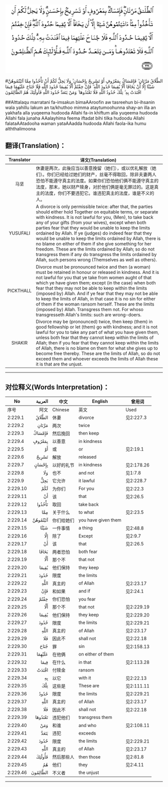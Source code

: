![002:229](images/002_229.gif)

#الطَّلَاقُ مَرَّتَانِ ۖ فَإِمْسَاكٌ بِمَعْرُوفٍ أَوْ تَسْرِيحٌ بِإِحْسَانٍ ۗ وَلَا يَحِلُّ لَكُمْ أَنْ تَأْخُذُوا مِمَّا آتَيْتُمُوهُنَّ شَيْئًا إِلَّا أَنْ يَخَافَا أَلَّا يُقِيمَا حُدُودَ اللَّهِ ۖ فَإِنْ خِفْتُمْ أَلَّا يُقِيمَا حُدُودَ اللَّهِ فَلَا جُنَاحَ عَلَيْهِمَا فِيمَا افْتَدَتْ بِهِ ۗ تِلْكَ حُدُودُ اللَّهِ فَلَا تَعْتَدُوهَا ۚ وَمَنْ يَتَعَدَّ حُدُودَ اللَّهِ فَأُولَٰئِكَ هُمُ الظَّالِمُونَ 

##Alttalaqu marratani fa-imsakun bimaAAroofin aw tasreehun bi-ihsanin wala yahillu lakum an ta/khuthoo mimma ataytumoohunna shay-an illa an yakhafa alla yuqeema hudooda Allahi fa-in khiftum alla yuqeema hudooda Allahi fala junaha AAalayhima feema iftadat bihi tilka hudoodu Allahi falataAAtadooha waman yataAAadda hudooda Allahi faola-ika humu alththalimoona 

## 翻译(Translation)：

| Translator | 译文(Translation)                                            |
| :--------: | ------------------------------------------------------------ |
|    马坚    | 休妻是两次，此後应当以善意挽留（她们），或以优礼解放（她们）。你们已经给过她们的财产，丝毫不得取回，除非夫妻两人恐怕不能遵守真主的法度。如果你们恐怕他们俩不能遵守真主的法度，那末，她以财产赎身，对於他们俩是毫无罪过的。这是真主的法度，你们不要违犯它。谁违犯真主的法度，谁是不义的人。 |
|  YUSUFALI  | A divorce is only permissible twice: after that, the parties should either hold Together on equitable terms, or separate with kindness. It is not lawful for you, (Men), to take back any of your gifts (from your wives), except when both parties fear that they would be unable to keep the limits ordained by Allah. If ye (judges) do indeed fear that they would be unable to keep the limits ordained by Allah, there is no blame on either of them if she give something for her freedom. These are the limits ordained by Allah; so do not transgress them if any do transgress the limits ordained by Allah, such persons wrong (Themselves as well as others). |
| PICKTHALL  | Divorce must be pronounced twice and then (a woman) must be retained in honour or released in kindness. And it is not lawful for you that ye take from women aught of that which ye have given them; except (in the case) when both fear that they may not be able to keep within the limits (imposed by) Allah. And if ye fear that they may not be able to keep the limits of Allah, in that case it is no sin for either of them if the woman ransom herself. These are the limits (imposed by) Allah. Transgress them not. For whoso transgresseth Allah's limits: such are wrong-doers. |
|   SHAKIR   | Divorce may be (pronounced) twice, then keep (them) in good fellowship or let (them) go with kindness; and it is not lawful for you to take any part of what you have given them, unless both fear that they cannot keep within the limits of Allah; then if you fear that they cannot keep within the limits of Allah, there is no blame on them for what she gives up to become free thereby. These are the limits of Allah, so do not exceed them and whoever exceeds the limits of Allah these it is that are the unjust. |

---

## 对位释义(Words Interpretation)：

| No   | العربية | 中文    | English | 曾用词 |
| ---- | ------: | ------- | ------- | ------ |
| 序号 |    阿文 | Chinese | 英文    | Used   |
| 2:229.1  | الطَّلَاقُ   | 休妻       | divorce             | 见2:227.3  |
| 2:229.2  | مَرَّتَانِ    | 两次       | twice               |            |
| 2:229.3  | فَإِمْسَاكٌ   | 然后挽回   | then keep           |            |
| 2:229.4  | بِمَعْرُوفٍ   | 以善意     | in kindness         |            |
| 2:229.5  | أَوْ       | 或         | or                  | 见2:19.1   |
| 2:229.6  | تَسْرِيحٌ    | 解放       | released            |            |
| 2:229.7  | بِإِحْسَانٍ   | 以好的礼节 | in kindness         | 见2:178.26 |
| 2:229.8  | وَلَا      | 也不       | and not             | 见1:7.8    |
| 2:229.9  | يَحِلُّ      | 它允许     | it lawful           | 见2:228.7  |
| 2:229.10 | لَكُمْ      | 为你们     | For you             | 见2:22.3   |
| 2:229.11 | أَنْ       | 该         | that                | 见2:26.5   |
| 2:229.12 | تَأْخُذُوا   | 取回       | take back           |            |
| 2:229.13 | مِمَّا      | 关于什么   | to what             | 见2:23.5   |
| 2:229.14 | آتَيْتُمُوهُنَّ | 你们给她们 | you have given them |            |
| 2:229.15 | شَيْئًا     | 一件事情   | a thing             | 见2:48.8   |
| 2:229.16 | إِلَّا      | 除了       | Except              | 见2:9.7    |
| 2:229.17 | أَنْ       | 该         | that                | 见2:26.5   |
| 2:229.18 | يَخَافَا    | 两者恐怕   | both fear           |            |
| 2:229.19 | أَلَّا      | 那个不     | that not            |            |
| 2:229.20 | يُقِيمَا    | 他们保持   | they keep           |            |
| 2:229.21 | حُدُودَ     | 限度       | the limits          |            |
| 2:229.22 |     اللَّهِ | 真主的     | of Allah            | 见2:23.17  |
| 2:229.23 | فَإِنْ      | 和如果     | and if              | 见2:24.1   |
| 2:229.24 | خِفْتُمْ     | 你们恐怕   | you fear            |            |
| 2:229.25 | أَلَّا      | 那个不     | that not            | 见2:229.19 |
| 2:229.26 | يُقِيمَا    | 他们保持   | they keep           | 见2:229.20 |
| 2:229.27 | حُدُودَ     | 限度       | the limits          | 见2:229.21 |
| 2:229.28 |     اللَّهِ | 真主的     | of Allah            | 见2:23.17  |
| 2:229.29 | فَلَا      | 因此不     | shall not           | 见2:22.18  |
| 2:229.30 | جُنَاحَ     | 罪         | sin                 | 见2:158.13 |
| 2:229.31 | عَلَيْهِمَا   | 在他俩     | on either of them   |            |
| 2:229.32 | فِيمَا     | 在什么     | in that             | 见2:113.28 |
| 2:229.33 | افْتَدَتْ    | 付赎金     | ransom              |            |
| 2:229.34 | بِهِ       | 以它       | with it             | 见2:22.13  |
| 2:229.35 | تِلْكَ      | 这些是    | These are           | 见2:111.11 |
| 2:229.36 | حُدُودُ     | 限度       | the limits          | 见2:229.21 |
| 2:229.37 |     اللَّهِ | 真主的     | of Allah            | 见2:23.17  |
| 2:229.38 | فَلَا      | 因此不     | shall not           | 见2:22.18  |
| 2:229.39 | تَعْتَدُوهَا  | 违犯他们   | transgress them     |            |
| 2:229.40 | وَمَنْ      | 和谁       | and who             | 见2:108.11 |
| 2:229.41 | يَتَعَدَّ     | 违犯       | exceeds             |            |
| 2:229.42 | حُدُودَ     | 限度       | the limits          | 见2:229.21 |
| 2:229.43 |     اللَّهِ | 真主的     | of Allah            | 见2:23.17  |
| 2:229.44 | فَأُولَٰئِكَ   | 然后那些人 | then those          | 见2:81.8   |
| 2:229.45 | هُمُ       | 他们       | they                | 见2:4.11   |
| 2:229.46 | الظَّالِمُونَ | 不义者     | the unjust          |            |

---
